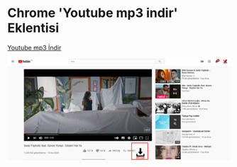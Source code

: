 # Chrome 'Youtube mp3 indir' Eklentisi

[Youtube mp3 İndir](https://www.youtubemp3cevir.com/)


![My image](https://raw.githubusercontent.com/ykyazilim/youtube-mp3-download-chrome-extension/main/img/Screenshot_2.png)
